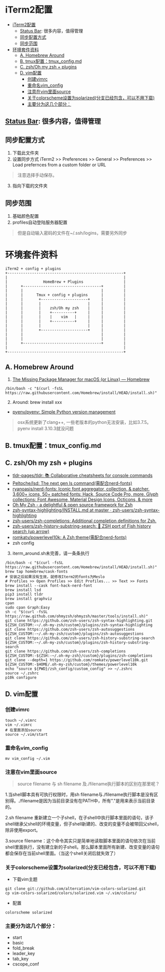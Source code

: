 # iTerm2配置

<!--ts-->
* [iTerm2配置](#iterm2配置)
   * [<a href="https://iterm2.com/documentation-status-bar.html" rel="nofollow">Status Bar</a>: 很多内容，值得管理](#status-bar-很多内容值得管理)
   * [同步配置方式](#同步配置方式)
   * [同步范围](#同步范围)
* [环境套件资料](#环境套件资料)
   * [A. Homebrew Around](#a-homebrew-around)
   * [B. tmux配置：tmux_config.md](#b-tmux配置tmux_configmd)
   * [C. zsh/Oh my zsh + plugins](#c-zshoh-my-zsh--plugins)
   * [D. vim配置](#d-vim配置)
      * [创建vimrc](#创建vimrc)
      * [重命名vim_config](#重命名vim_config)
      * [注意在vim里面source](#注意在vim里面source)
      * [关于colorscheme设置为solarized(分支已经包含，可以不用下载)](#关于colorscheme设置为solarized分支已经包含可以不用下载)
      * [主要分为这几个部分：](#主要分为这几个部分)

<!-- Created by https://github.com/ekalinin/github-markdown-toc -->
<!-- Added by: runner, at: Tue Jul 12 06:55:00 UTC 2022 -->

<!--te-->

## [Status Bar](https://iterm2.com/documentation-status-bar.html): 很多内容，值得管理

## 同步配置方式

1. 下载此文件夹
2. 设置同步方式 iTerm2 >> Preferences >> General >> Preferences >> Load prefernces from a custom folder or URL

> 注意选择手动保存。

3. 指向下载的文件夹

## 同步范围

1. 基础颜色配置
2. profiles自动登陆服务器配置

> 但是自动输入密码的文件在~/.ssh/logins，需要另外同步

# 环境套件资料

```text
iTerm2 + config + plugins
+----------------------------------------------------+
|                                                    |
|                HomeBrew + Plugins                  |
|      +-----------------------------------+         |
|      |                                   |         |
|      |      Tmux + config + plugins      |         |
|      |       +---------------------+     |         |
|      |       |                     |     |         |
|      |       |    zsh/Oh my zsh    |     |         |
|      |       |    +----------+     |     |         |
|      |       |    |    vim   |     |     |         |
|      |       |    +----------+     |     |         |
|      |       |                     |     |         |
|      |       +---------------------+     |         |
|      |                                   |         |
|      |                                   |         |
|      +-----------------------------------+         |
|                                                    |
+----------------------------------------------------+
```

## A. Homebrew Around

1. [The Missing Package Manager for macOS (or Linux) — Homebrew](https://brew.sh/)

```
/bin/bash -c "$(curl -fsSL https://raw.githubusercontent.com/Homebrew/install/HEAD/install.sh)"
```

2. Around: brew install xxx

- [pyenv/pyenv: Simple Python version management](https://github.com/pyenv/pyenv)

> osx系统更新了clang++, 一些老版本的python无法安装，比如3.7.5。 pyenv install 3.10.3就没问题

## B. tmux配置：tmux_config.md

## C. zsh/Oh my zsh + plugins

- [tldr-pages/tldr: 📚 Collaborative cheatsheets for console commands](https://github.com/tldr-pages/tldr)
- [Peltoche/lsd: The next gen ls command(需配合nerd-fonts)](https://github.com/Peltoche/lsd)
- [ryanoasis/nerd-fonts: Iconic font aggregator, collection, & patcher. 3,600+ icons, 50+ patched fonts: Hack, Source Code Pro, more. Glyph collections: Font Awesome, Material Design Icons, Octicons, & more](https://github.com/ryanoasis/nerd-fonts)
- [Oh My Zsh - a delightful & open source framework for Zsh](https://ohmyz.sh/)
- [zsh-syntax-highlighting/INSTALL.md at master · zsh-users/zsh-syntax-highlighting](https://github.com/zsh-users/zsh-syntax-highlighting/blob/master/INSTALL.md)
- [zsh-users/zsh-completions: Additional completion definitions for Zsh.](https://github.com/zsh-users/zsh-completions)
- [zsh-users/zsh-history-substring-search: 🐠 ZSH port of Fish history search (up arrow)](https://github.com/zsh-users/zsh-history-substring-search)
- [romkatv/powerlevel10k: A Zsh theme(需配合nerd-fonts)](https://github.com/romkatv/powerlevel10k#oh-my-zsh)
- zsh config

3. iterm_around.sh未完善，请一条条执行

```
/bin/bash -c "$(curl -fsSL https://raw.githubusercontent.com/Homebrew/install/HEAD/install.sh)"
brew tap homebrew/cask-fonts
# 安装之后如果没有生效，就修改Iterm2的fonts为Meslo
# Profiles >> Open Profiles >> Edit Profiles... >> Text >> Fonts
brew install --cask font-hack-nerd-font
brew install lsd
pip3 install tldr
brew install graphviz
cpan
sudo cpan Graph:Easy
sh -c "$(curl -fsSL https://raw.github.com/ohmyzsh/ohmyzsh/master/tools/install.sh)"
git clone https://github.com/zsh-users/zsh-syntax-highlighting.git ${ZSH_CUSTOM:-~/.oh-my-zsh/custom}/plugins/zsh-syntax-highlighting
git clone https://github.com/zsh-users/zsh-autosuggestions ${ZSH_CUSTOM:-~/.oh-my-zsh/custom}/plugins/zsh-autosuggestions
git clone https://github.com/zsh-users/zsh-history-substring-search ${ZSH_CUSTOM:-~/.oh-my-zsh/custom}/plugins/zsh-history-substring-search
git clone https://github.com/zsh-users/zsh-completions ${ZSH_CUSTOM:-${ZSH:-~/.oh-my-zsh}/custom}/plugins/zsh-completions
git clone --depth=1 https://github.com/romkatv/powerlevel10k.git ${ZSH_CUSTOM:-$HOME/.oh-my-zsh/custom}/themes/powerlevel10k
echo "source ${PWD}/zsh_config/custom_config" >> ~/.zshrc
source ~/.zshrc
p10k configure

```

## D. vim配置

### 创建vimrc

```
touch ~/.vimrc
vim ~/.vimrc
# 在里面添加source
source ~/.vim/start
```

### 重命名vim_config

```
mv vim_config ~/.vim
```

### 注意在vim里面source

> source filename 与 sh filename 及./filename执行脚本的区别在那里呢？

1.当shell脚本具有可执行权限时，用sh filename与./filename执行脚本是没有区别得。./filename是因为当前目录没有在PATH中，所有"."是用来表示当前目录的。

2.sh filename 重新建立一个子shell，在子shell中执行脚本里面的语句，该子shell继承父shell的环境变量，但子shell新建的、改变的变量不会被带回父shell，除非使用export。

3.source filename：这个命令其实只是简单地读取脚本里面的语句依次在当前shell里面执行，没有建立新的子shell。那么脚本里面所有新建、改变变量的语句都会保存在当前shell里面。（当这个shell关闭后就失效了）

### 关于colorscheme设置为solarized(分支已经包含，可以不用下载)

- 下载vim主题

```
git clone git://github.com/altercation/vim-colors-solarized.git  
cp vim-colors-solarized/colors/solarized.vim ~/.vim/colors/ 
```

- 配置

```
colorscheme solarized 
```

### 主要分为这几个部分：

- start
- basic
- fold_break
- leader_key
- tab_key
- cscope_conf